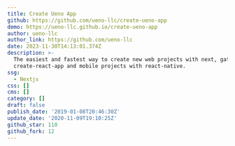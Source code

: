 ```yaml
---
title: Create Ueno App
github: https://github.com/ueno-llc/create-ueno-app
demo: https://ueno-llc.github.io/create-ueno-app
author: ueno-llc
author_link: https://github.com/ueno-llc
date: 2023-11-30T14:13:01.374Z
description: >-
  The easiest and fastest way to create new web projects with next, gatsby,
  create-react-app and mobile projects with react-native.
ssg:
  - Nextjs
css: []
cms: []
category: []
draft: false
publish_date: '2019-01-08T20:46:30Z'
update_date: '2020-11-09T19:10:25Z'
github_star: 110
github_fork: 12
---
```

